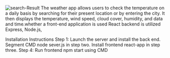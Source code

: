 ![search-Result](https://github.com/kathirvel-debug/WeatherApp/assets/68596240/c4c558bb-d177-4f6a-b494-7aa5dbc091ca)
The weather app allows users to check the temperature on a daily basis by searching for their present location or by entering the city. It then displays the temperature, wind speed, cloud cover, humidity, and data and time.whether a front-end application is used React backend is utilized Express, Node.js,

Installation Instructions
Step 1: Launch the server and install the back end. 
Segment CMD node sever.js in step two.
Install frontend react-app in step three.
Step 4: Run frontend npm start using CMD

